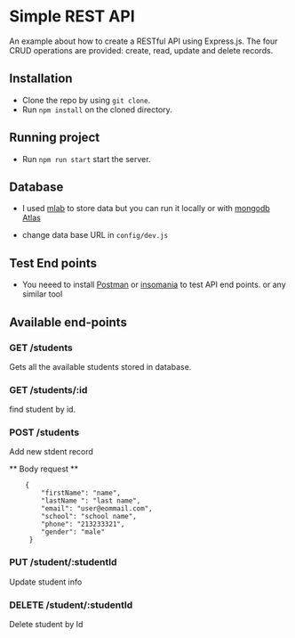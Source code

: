 # Simple REST API

An example about how to create a RESTful API using Express.js. The four CRUD operations are provided: create, read, update and delete records.


## Installation

* Clone the repo by using ```git clone```.
* Run ```npm install``` on the cloned directory.


## Running project

* Run ```npm run start``` start the server.

## Database

* I used  [mlab](https://mlab.com/) to store data but you can run it locally or with [mongodb Atlas](https://www.mongodb.com/cloud/atlas)

* change data base URL in ```config/dev.js```


## Test End points

* You neeed to install [Postman](https://insomnia.rest) or [insomania](https://www.getpostman.com) to test  API end points. or any similar tool

## Available end-points

### GET /students

Gets all the available students stored in database.


### GET /students/:id

find student by id.


### POST /students

Add new stdent record 

** Body request **

```
    {
        "firstName": "name",
        "lastName ": "last name",
        "email": "user@eommail.com",
        "school": "school name",
        "phone": "213233321",
        "gender": "male"
     }
```

### PUT /student/:studentId

Update student info


### DELETE /student/:studentId

Delete student by Id

